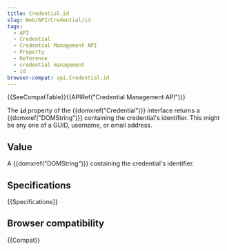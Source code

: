 ```yaml
---
title: Credential.id
slug: Web/API/Credential/id
tags:
  - API
  - Credential
  - Credential Management API
  - Property
  - Reference
  - credential management
  - id
browser-compat: api.Credential.id
---
```

{{SeeCompatTable}}{{APIRef("Credential Management API")}}

The **`id`** property of the
{{domxref("Credential")}} interface returns a {{domxref("DOMString")}} containing the
credential's identifier. This might be any one of a GUID, username, or email
address.

## Value

A {{domxref("DOMString")}} containing the credential's identifier.

## Specifications

{{Specifications}}

## Browser compatibility

{{Compat}}
